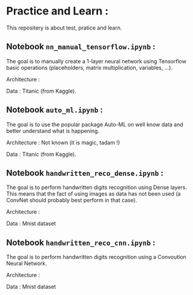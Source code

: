 # Practice and Learn :
This repositery is about test, pratice and learn. 

## Notebook `nn_manual_tensorflow.ipynb` :
The goal is to manually create a 1-layer neural network using Tensorflow basic operations (placeholders, matrix multiplication, variables, ...).

Architecture : 

Data : Titanic (from Kaggle).

## Notebook `auto_ml.ipynb` :
The goal is to use the popular package Auto-ML on well know data and better understand what is happening.

Architecture : Not known (it is magic, tadam !)

Data : Titanic (from Kaggle).

## Notebook `handwritten_reco_dense.ipynb` :
The goal is to perform handwritten digits recognition using Dense layers. This means that the fact of using images as data has not been used (a ConvNet should probably best perform in that case).

Architecture : 

Data : Mnist dataset

## Notebook `handwritten_reco_cnn.ipynb` :
The goal is to perform handwritten digits recognition using a Convoution Neural Network.

Architecture : 

Data : Mnist dataset
